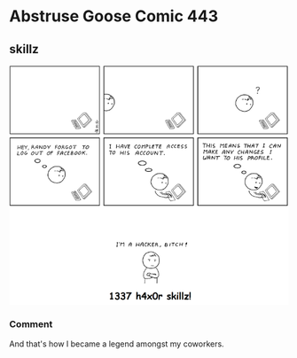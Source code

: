 # Abstruse Goose Comic 443
## skillz

![image](comics/this_comic_does_not_have_Super_Cow_Power.png)
### Comment
And that's how I became a legend amongst my coworkers.
